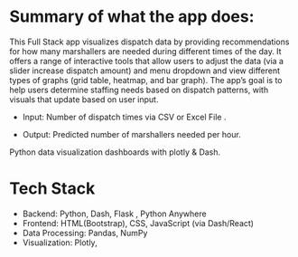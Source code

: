 
# Summary of what the app does:
This Full Stack app visualizes dispatch data by providing recommendations for how many marshallers are needed during different times of the day. It offers a range of interactive tools that allow users to adjust the data (via a slider increase dispatch amount) and menu dropdown and view different types of graphs (grid table, heatmap, and bar graph). The app’s goal is to help users determine staffing needs based on dispatch patterns, with  visuals that update based on user input.

* Input: Number of dispatch times via CSV or Excel File .

* Output: Predicted number of marshallers needed per hour.

Python data visualization dashboards with plotly & Dash.

# Tech Stack
*   Backend: Python, Dash, Flask , Python Anywhere
*   Frontend: HTML(Bootstrap), CSS, JavaScript (via Dash/React)  
*  Data Processing: Pandas, NumPy
*   Visualization: Plotly,
